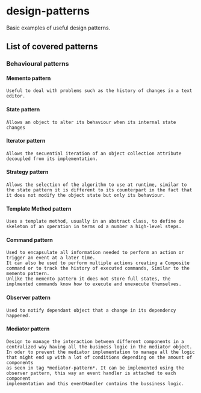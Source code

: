 # design-patterns
Basic examples of useful design patterns.

## List of covered patterns

### Behavioural patterns

#### Memento pattern
    Useful to deal with problems such as the history of changes in a text editor.
    
#### State pattern
    Allows an object to alter its behaviour when its internal state changes

#### Iterator pattern
    Allows the secuential iteration of an object collection attribute decoupled from its implementation.
    
#### Strategy pattern
    Allows the selection of the algorithm to use at runtime, similar to the state pattern it is different to its counterpart in the fact that it does not modify the object state but only its behaviour.

#### Template Method pattern
    Uses a template method, usually in an abstract class, to define de skeleton of an operation in terms od a number a high-level steps.
    
#### Command pattern
    Used to encapsulate all information needed to perform an action or trigger an event at a later time. 
    It can also be used to perform multiple actions creating a Composite command or to track the history of executed commands, Similar to the memento pattern.
    Unlike the memento pattern it does not store full states, the implmented commands know how to execute and unexecute themselves.
    
#### Observer pattern
    Used to notify dependant object that a change in its dependency happened.

#### Mediator pattern
    Design to manage the interaction between different components in a centralized way having all the business logic in the mediator object.
    In oder to prevent the mediator implementation to manage all the logic that might end up with a lot of conditions depending on the amount of components
    as seen in tag *mediator-pattern*. It can be implemented using the observer pattern, this way an event handler is attached to each component 
    implementation and this eventHandler contains the bussiness logic. 